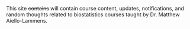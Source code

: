 This site ~~contains~~ will contain course content, updates, notifications, and random thoughts related to biostatistics courses taught by Dr. Matthew Aiello-Lammens.